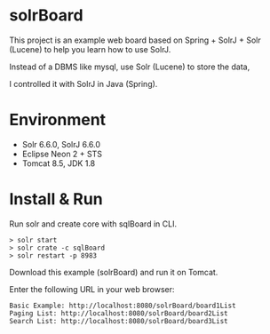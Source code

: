 # solrBoard

This project is an example web board based on Spring + SolrJ + Solr (Lucene)
to help you learn how to use SolrJ.

Instead of a DBMS like mysql, use Solr (Lucene) to store the data,

I controlled it with SolrJ in Java (Spring).

# Environment #
- Solr 6.6.0, SolrJ 6.6.0 
- Eclipse Neon 2 + STS
- Tomcat 8.5, JDK 1.8

# Install & Run #
Run solr and create core with sqlBoard in CLI.

	> solr start
	> solr crate -c sqlBoard
	> solr restart -p 8983

Download this example (solrBoard) and run it on Tomcat.

Enter the following URL in your web browser:

	Basic Example: http://localhost:8080/solrBoard/board1List
	Paging List: http://localhost:8080/solrBoard/board2List
	Search List: http://localhost:8080/solrBoard/board3List


